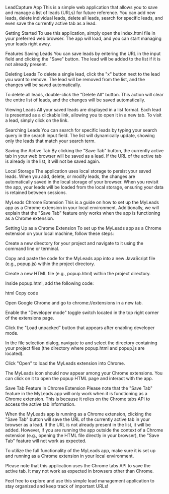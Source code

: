 LeadCapture App
This is a simple web application that allows you to save and manage a list of leads (URLs) for future reference. You can add new leads, delete individual leads, delete all leads, search for specific leads, and even save the currently active tab as a lead.

Getting Started
To use this application, simply open the index.html file in your preferred web browser. The app will load, and you can start managing your leads right away.

Features
Saving Leads
You can save leads by entering the URL in the input field and clicking the "Save" button. The lead will be added to the list if it is not already present.

Deleting Leads
To delete a single lead, click the "x" button next to the lead you want to remove. The lead will be removed from the list, and the changes will be saved automatically.

To delete all leads, double-click the "Delete All" button. This action will clear the entire list of leads, and the changes will be saved automatically.

Viewing Leads
All your saved leads are displayed in a list format. Each lead is presented as a clickable link, allowing you to open it in a new tab. To visit a lead, simply click on the link.

Searching Leads
You can search for specific leads by typing your search query in the search input field. The list will dynamically update, showing only the leads that match your search term.

Saving the Active Tab
By clicking the "Save Tab" button, the currently active tab in your web browser will be saved as a lead. If the URL of the active tab is already in the list, it will not be saved again.

Local Storage
The application uses local storage to persist your saved leads. When you add, delete, or modify leads, the changes are automatically saved in the local storage of your browser. When you revisit the app, your leads will be loaded from the local storage, ensuring your data is retained between sessions.


MyLeads Chrome Extension
This is a guide on how to set up the MyLeads app as a Chrome extension in your local environment. Additionally, we will explain that the "Save Tab" feature only works when the app is functioning as a Chrome extension.

Setting Up as a Chrome Extension
To set up the MyLeads app as a Chrome extension on your local machine, follow these steps:

Create a new directory for your project and navigate to it using the command line or terminal.

Copy and paste the code for the MyLeads app into a new JavaScript file (e.g., popup.js) within the project directory.

Create a new HTML file (e.g., popup.html) within the project directory.

Inside popup.html, add the following code:

html
Copy code
<!DOCTYPE html>
<html>
<head>
  <title>MyLeads Extension</title>
  <script src="popup.js"></script>
</head>
<body>
  <!-- Add any necessary HTML elements here -->
</body>
</html>
Open Google Chrome and go to chrome://extensions in a new tab.

Enable the "Developer mode" toggle switch located in the top right corner of the extensions page.

Click the "Load unpacked" button that appears after enabling developer mode.

In the file selection dialog, navigate to and select the directory containing your project files (the directory where popup.html and popup.js are located).

Click "Open" to load the MyLeads extension into Chrome.

The MyLeads icon should now appear among your Chrome extensions. You can click on it to open the popup HTML page and interact with the app.

Save Tab Feature in Chrome Extension
Please note that the "Save Tab" feature in the MyLeads app will only work when it is functioning as a Chrome extension. This is because it relies on the Chrome tabs API to access the active tab information.

When the MyLeads app is running as a Chrome extension, clicking the "Save Tab" button will save the URL of the currently active tab in your browser as a lead. If the URL is not already present in the list, it will be added. However, if you are running the app outside the context of a Chrome extension (e.g., opening the HTML file directly in your browser), the "Save Tab" feature will not work as expected.

To utilize the full functionality of the MyLeads app, make sure it is set up and running as a Chrome extension in your local environment.

Please note that this application uses the Chrome tabs API to save the active tab. It may not work as expected in browsers other than Chrome.

Feel free to explore and use this simple lead management application to stay organized and keep track of important URLs!